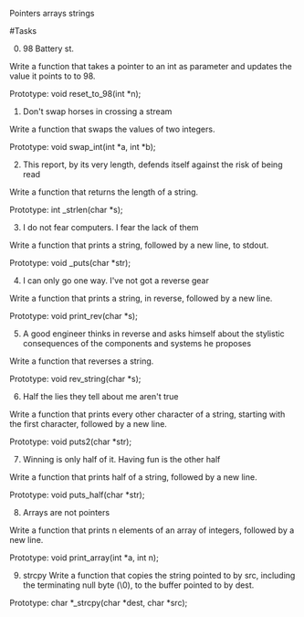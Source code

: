 Pointers arrays strings

#Tasks

0. 98 Battery st.

Write a function that takes a pointer to an int as parameter and updates the value it points to to 98.

Prototype: void reset_to_98(int *n);

1. Don't swap horses in crossing a stream

Write a function that swaps the values of two integers.

Prototype: void swap_int(int *a, int *b);

2. This report, by its very length, defends itself against the risk of being read

Write a function that returns the length of a string.

Prototype: int _strlen(char *s);

3. I do not fear computers. I fear the lack of them

Write a function that prints a string, followed by a new line, to stdout.

Prototype: void _puts(char *str);

4. I can only go one way. I've not got a reverse gear

Write a function that prints a string, in reverse, followed by a new line.

Prototype: void print_rev(char *s);

5. A good engineer thinks in reverse and asks himself about the stylistic consequences of the components and systems he proposes

Write a function that reverses a string.

Prototype: void rev_string(char *s);

6. Half the lies they tell about me aren't true

Write a function that prints every other character of a string, starting with the first character, followed by a new line.

Prototype: void puts2(char *str);

7. Winning is only half of it. Having fun is the other half

Write a function that prints half of a string, followed by a new line.

Prototype: void puts_half(char *str);

8. Arrays are not pointers

Write a function that prints n elements of an array of integers, followed by a new line.

Prototype: void print_array(int *a, int n);

9. strcpy
Write a function that copies the string pointed to by src, including the terminating null byte (\0), to the buffer pointed to by dest.

Prototype: char *_strcpy(char *dest, char *src);


